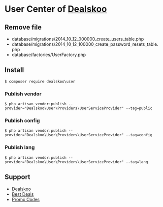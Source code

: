 # User Center of [Dealskoo](https://www.dealskoo.com)

## Remove file
- database/migrations/2014_10_12_000000_create_users_table.php
- database/migrations/2014_10_12_100000_create_password_resets_table.php
- database/factories/UserFactory.php

## Install

```base
$ composer require dealskoo\user
```

### Publish vendor

```base 
$ php artisan vendor:publish --provider="Dealskoo\User\Providers\UserServiceProvider" --tag=public
```

### Publish config

```base 
$ php artisan vendor:publish --provider="Dealskoo\User\Providers\UserServiceProvider" --tag=config
```

### Publish lang

```base 
$ php artisan vendor:publish --provider="Dealskoo\User\Providers\UserServiceProvider" --tag=lang
```

## Support

- [Dealskoo](https://www.dealskoo.com)
- [Best Deals](https://www.dealskoo.com/best_deals)
- [Promo Codes](https://www.dealskoo.com/promo_codes)
